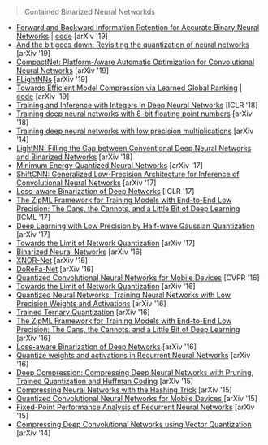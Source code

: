> Contained Binarized Neural Networkds

- [Forward and Backward Information Retention for Accurate Binary Neural Networks](https://arxiv.org/abs/1909.10788) | [code](https://github.com/htqin/IR-Net)  [arXiv  '19]
- [And the bit goes down: Revisiting the quantization of neural networks](https://arxiv.org/abs/1907.05686)   [arXiv  '19]
- [CompactNet: Platform-Aware Automatic Optimization for Convolutional Neural Networks](https://arxiv.org/abs/1905.11669) [arXiv  '19]
- [FLightNNs](https://arxiv.org/abs/1904.02835) [arXiv  '19]
- [Towards Efficient Model Compression via Learned Global Ranking](https://arxiv.org/abs/1904.12368) | [code](https://github.com/cmu-enyac/LeGR) [arXiv  '19]
- [Training and Inference with Integers in Deep Neural Networks](https://openreview.net/forum?id=HJGXzmspb) [ICLR '18]
- [Training deep neural networks with 8-bit floating point numbers](https://arxiv.org/abs/1812.08011) [arXiv  '18]
- [Training deep neural networks with low precision multiplications](https://arxiv.org/abs/1412.7024) [arXiv  '14]
- [LightNN: Filling the Gap between Conventional Deep Neural Networks and Binarized Networks](https://arxiv.org/abs/1802.02178)  [arXiv  '18]
- [Minimum Energy Quantized Neural Networks](https://arxiv.org/abs/1711.00215)  [arXiv  '17]
- [ShiftCNN: Generalized Low-Precision Architecture for Inference of Convolutional Neural Networks](https://arxiv.org/abs/1706.02393)  [arXiv  '17]
- [Loss-aware Binarization of Deep Networks](https://arxiv.org/abs/1611.01600) [ICLR '17]
- [The ZipML Framework for Training Models with End-to-End Low Precision: The Cans, the Cannots, and a Little Bit of Deep Learning](https://arxiv.org/abs/1611.05402) [ICML '17]
- [Deep Learning with Low Precision by Half-wave Gaussian Quantization](https://arxiv.org/abs/1702.00953)  [arXiv  '17]
- [Towards the Limit of Network Quantization](https://openreview.net/forum?id=rJ8uNptgl)  [arXiv  '17]
- [Binarized Neural Networks](https://arxiv.org/abs/1602.02830) [arXiv  '16]
- [XNOR-Net](https://arxiv.org/abs/1603.05279) [arXiv  '16]
- [DoReFa-Net](https://arxiv.org/abs/1606.06160) [arXiv  '16]
- [Quantized Convolutional Neural Networks for Mobile Devices](https://arxiv.org/abs/1512.06473) [CVPR  '16]
- [Towards the Limit of Network Quantization](https://arxiv.org/abs/1612.01543)  [arXiv  '16]
- [Quantized Neural Networks: Training Neural Networks with Low Precision Weights and Activations](https://arxiv.org/abs/1609.07061)  [arXiv  '16]
- [Trained Ternary Quantization](https://arxiv.org/abs/1612.01064)  [arXiv  '16]
- [The ZipML Framework for Training Models with End-to-End Low Precision: The Cans, the Cannots, and a Little Bit of Deep Learning](https://arxiv.org/abs/1611.05402)  [arXiv  '16]
- [Loss-aware Binarization of Deep Networks](https://arxiv.org/abs/1611.01600)  [arXiv  '16]
- [Quantize weights and activations in Recurrent Neural Networks](https://arxiv.org/abs/1611.10176)   [arXiv  '16]
- [Deep Compression: Compressing Deep Neural Networks with Pruning, Trained Quantization and Huffman Coding](https://arxiv.org/abs/1510.00149)  [arXiv  '15]
- [Compressing Neural Networks with the Hashing Trick](https://arxiv.org/abs/1504.04788)   [arXiv  '15]
- [Quantized Convolutional Neural Networks for Mobile Devices ](https://arxiv.org/abs/1512.06473)  [arXiv  '15]
- [Fixed-Point Performance Analysis of Recurrent Neural Networks](https://arxiv.org/abs/1512.01322)   [arXiv  '15]
- [Compressing Deep Convolutional Networks using Vector Quantization](https://arxiv.org/abs/1412.6115) [arXiv  '14]